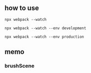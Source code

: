 

## how to use
```
npx webpack --watch
```

```
npx webpack --watch --env development
```

```
npx webpack --watch --env production
```


## memo

### brushScene

### 